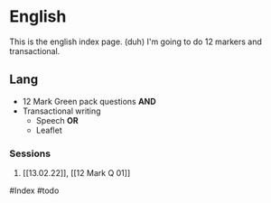 # English
This is the english index page. (duh)
I'm going to do 12 markers and transactional.

## Lang
* 12 Mark Green pack questions **AND**
* Transactional writing
	* Speech **OR**
	* Leaflet

### Sessions
1. [[13.02.22]], [[12 Mark Q 01]]

#Index #todo